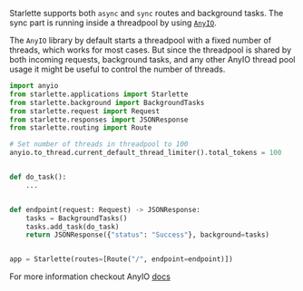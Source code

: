 Starlette supports both `async` and `sync` routes and background tasks.
The sync part is running inside a threadpool by using [`AnyIO`](https://github.com/agronholm/anyio).

The `AnyIO` library by default starts a threadpool with a fixed number of threads, which works for most cases.
But since the threadpool is shared by both incoming requests, background tasks, and any other AnyIO thread pool usage it might be useful to control the number of threads.


```py
import anyio
from starlette.applications import Starlette
from starlette.background import BackgroundTasks
from starlette.request import Request
from starlette.responses import JSONResponse
from starlette.routing import Route

# Set number of threads in threadpool to 100
anyio.to_thread.current_default_thread_limiter().total_tokens = 100


def do_task():
    ...


def endpoint(request: Request) -> JSONResponse:
    tasks = BackgroundTasks()
    tasks.add_task(do_task)
    return JSONResponse({"status": "Success"}, background=tasks)


app = Starlette(routes=[Route("/", endpoint=endpoint)])
```

For more information checkout AnyIO [docs](https://anyio.readthedocs.io/en/stable/threads.html#adjusting-the-default-maximum-worker-thread-count)
